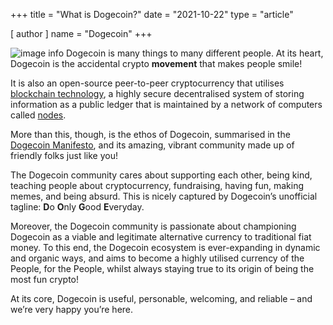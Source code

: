 +++
title = "What is Dogecoin?"
date = "2021-10-22"
type = "article"

[ author ]
  name = "Dogecoin"
+++
 
![image info](/assets/images/dogepedia/3.png)
Dogecoin is many things to many different people. At its heart, Dogecoin is the accidental crypto **movement** that makes people smile! 

It is also an open-source peer-to-peer cryptocurrency that utilises [blockchain technology](/fr/dogepedia/articles/what-is-a-blockchain), a highly secure decentralised system of storing information as a public ledger that is maintained by a network of computers called [nodes](/fr/dogepedia/articles/what-is-a-node). 

More than this, though, is the ethos of Dogecoin, summarised in the [Dogecoin Manifesto](https://foundation.dogecoin.com/manifesto/), and its amazing, vibrant community made up of friendly folks just like you!  

The Dogecoin community cares about supporting each other, being kind, teaching people about cryptocurrency, fundraising, having fun, making memes, and being absurd. This is nicely captured by Dogecoin’s unofficial tagline: **D**o **O**nly **G**ood **E**veryday.  

Moreover, the Dogecoin community is passionate about championing Dogecoin as a viable and legitimate alternative currency to traditional fiat money. To this end, the Dogecoin ecosystem is ever-expanding in dynamic and organic ways, and aims to become a highly utilised currency of the People, for the People, whilst always staying true to its origin of being the most fun crypto! 

At its core, Dogecoin is useful, personable, welcoming, and reliable – and we’re very happy you’re here. 
